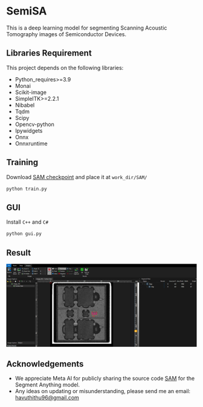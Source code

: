 # SemiSA
This is a deep learning model for segmenting Scanning Acoustic Tomography images of Semiconductor Devices.


## Libraries Requirement
This project depends on the following libraries:
- Python_requires>=3.9
- Monai
- Scikit-image
- SimpleITK>=2.2.1
- Nibabel
- Tqdm
- Scipy
- Opencv-python
- Ipywidgets
- Onnx
- Onnxruntime

## Training
Download [SAM checkpoint](https://dl.fbaipublicfiles.com/segment_anything/sam_vit_b_01ec64.pth) and place it at `work_dir/SAM/`

```bash
python train.py
```

## GUI

Install `C++` and `C#`

```bash
python gui.py
```

## Result
![GUI of Ohlab SemiSA](/Data/SemiSA_Tool.png)

## Acknowledgements
- We appreciate Meta AI for publicly sharing the source code [SAM](https://github.com/facebookresearch/segment-anything) for the Segment Anything model.
- Any ideas on updating or misunderstanding, please send me an email: havuthithu96@gmail.com


